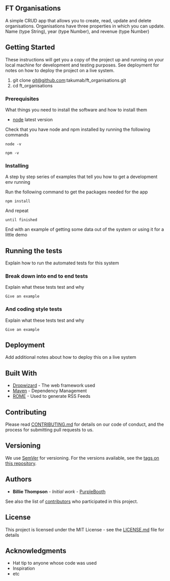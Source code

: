 ## FT Organisations

A simple CRUD app that allows you to create, read, update and delete organisations. Organisations have three
properties in which you can update. Name (type String), year (type Number), and revenue (type Number)

## Getting Started

These instructions will get you a copy of the project up and running on your local machine for development and testing purposes. See deployment for notes on how to deploy the project on a live system.

1. git clone git@github.com:takumab/ft_organisations.git
2. cd ft_organisations

### Prerequisites

What things you need to install the software and how to install them

- [node](https://nodejs.org/en/) latest version

Check that you have node and npm installed by running the following commands

```
node -v
```

```
npm -v
```

### Installing

A step by step series of examples that tell you how to get a development env running

Run the following command to get the packages needed for the app

```
npm install
```

And repeat

```
until finished
```

End with an example of getting some data out of the system or using it for a little demo

## Running the tests

Explain how to run the automated tests for this system

### Break down into end to end tests

Explain what these tests test and why

```
Give an example
```

### And coding style tests

Explain what these tests test and why

```
Give an example
```

## Deployment

Add additional notes about how to deploy this on a live system

## Built With

- [Dropwizard](http://www.dropwizard.io/1.0.2/docs/) - The web framework used
- [Maven](https://maven.apache.org/) - Dependency Management
- [ROME](https://rometools.github.io/rome/) - Used to generate RSS Feeds

## Contributing

Please read [CONTRIBUTING.md](https://gist.github.com/PurpleBooth/b24679402957c63ec426) for details on our code of conduct, and the process for submitting pull requests to us.

## Versioning

We use [SemVer](http://semver.org/) for versioning. For the versions available, see the [tags on this repository](https://github.com/your/project/tags).

## Authors

- **Billie Thompson** - _Initial work_ - [PurpleBooth](https://github.com/PurpleBooth)

See also the list of [contributors](https://github.com/your/project/contributors) who participated in this project.

## License

This project is licensed under the MIT License - see the [LICENSE.md](LICENSE.md) file for details

## Acknowledgments

- Hat tip to anyone whose code was used
- Inspiration
- etc
